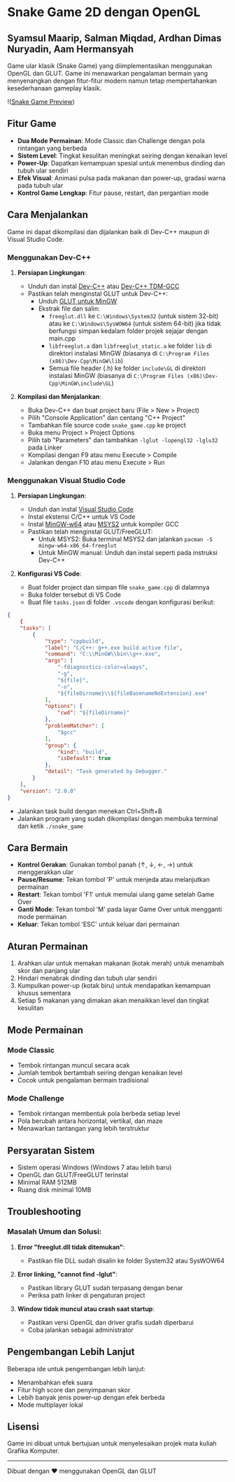 # Snake Game 2D dengan OpenGL
## Syamsul Maarip, Salman Miqdad, Ardhan Dimas Nuryadin, Aam Hermansyah

Game ular klasik (Snake Game) yang diimplementasikan menggunakan OpenGL dan GLUT. Game ini menawarkan pengalaman bermain yang menyenangkan dengan fitur-fitur modern namun tetap mempertahankan kesederhanaan gameplay klasik.

!([Snake Game Preview](https://raw.github.com/syamsulmaarip05/SnakeGame2DOpenGL/blob/main/image/Screenshot%20(974).png))

## Fitur Game

- **Dua Mode Permainan**: Mode Classic dan Challenge dengan pola rintangan yang berbeda
- **Sistem Level**: Tingkat kesulitan meningkat seiring dengan kenaikan level
- **Power-Up**: Dapatkan kemampuan spesial untuk menembus dinding dan tubuh ular sendiri
- **Efek Visual**: Animasi pulsa pada makanan dan power-up, gradasi warna pada tubuh ular
- **Kontrol Game Lengkap**: Fitur pause, restart, dan pergantian mode

## Cara Menjalankan

Game ini dapat dikompilasi dan dijalankan baik di Dev-C++ maupun di Visual Studio Code.

### Menggunakan Dev-C++

1. **Persiapan Lingkungan**:
   - Unduh dan instal [Dev-C++](https://www.bloodshed.net/) atau [Dev-C++ TDM-GCC](https://sourceforge.net/projects/orwelldevcpp/)
   - Pastikan telah menginstal GLUT untuk Dev-C++:
     - Unduh [GLUT untuk MinGW](https://www.transmissionzero.co.uk/software/freeglut-devel/)
     - Ekstrak file dan salin:
       - `freeglut.dll` ke `C:\Windows\System32` (untuk sistem 32-bit) atau ke `C:\Windows\SysWOW64` (untuk sistem 64-bit) jika tidak berfungsi simpan kedalam folder projek sejajar dengan main.cpp
       - `libfreeglut.a` dan `libfreeglut_static.a` ke folder `lib` di direktori instalasi MinGW (biasanya di `C:\Program Files (x86)\Dev-Cpp\MinGW\lib`)
       - Semua file header (.h) ke folder `include\GL` di direktori instalasi MinGW (biasanya di `C:\Program Files (x86)\Dev-Cpp\MinGW\include\GL`)

2. **Kompilasi dan Menjalankan**:
   - Buka Dev-C++ dan buat project baru (File > New > Project)
   - Pilih "Console Application" dan centang "C++ Project"
   - Tambahkan file source code `snake_game.cpp` ke project
   - Buka menu Project > Project Options
   - Pilih tab "Parameters" dan tambahkan `-lglut -lopengl32 -lglu32` pada Linker
   - Kompilasi dengan F9 atau menu Execute > Compile
   - Jalankan dengan F10 atau menu Execute > Run

### Menggunakan Visual Studio Code

1. **Persiapan Lingkungan**:
   - Unduh dan instal [Visual Studio Code](https://code.visualstudio.com/)
   - Instal ekstensi C/C++ untuk VS Code
   - Instal [MinGW-w64](https://sourceforge.net/projects/mingw-w64/) atau [MSYS2](https://www.msys2.org/) untuk kompiler GCC
   - Pastikan telah menginstal GLUT/FreeGLUT:
     - Untuk MSYS2: Buka terminal MSYS2 dan jalankan `pacman -S mingw-w64-x86_64-freeglut`
     - Untuk MinGW manual: Unduh dan instal seperti pada instruksi Dev-C++

2. **Konfigurasi VS Code**:
   - Buat folder project dan simpan file `snake_game.cpp` di dalamnya
   - Buka folder tersebut di VS Code
   - Buat file `tasks.json` di folder `.vscode` dengan konfigurasi berikut:

```json
{
    {
    "tasks": [
        {
            "type": "cppbuild",
            "label": "C/C++: g++.exe build active file",
            "command": "C:\\MinGW\\bin\\g++.exe",
            "args": [
                "-fdiagnostics-color=always",
                "-g",
                "${file}",
                "-o",
                "${fileDirname}\\${fileBasenameNoExtension}.exe"
            ],
            "options": {
                "cwd": "${fileDirname}"
            },
            "problemMatcher": [
                "$gcc"
            ],
            "group": {
                "kind": "build",
                "isDefault": true
            },
            "detail": "Task generated by Debugger."
        }
    ],
    "version": "2.0.0"
}
```

   - Jalankan task build dengan menekan Ctrl+Shift+B
   - Jalankan program yang sudah dikompilasi dengan membuka terminal dan ketik `./snake_game`

## Cara Bermain

- **Kontrol Gerakan**: Gunakan tombol panah (↑, ↓, ←, →) untuk menggerakkan ular
- **Pause/Resume**: Tekan tombol 'P' untuk menjeda atau melanjutkan permainan
- **Restart**: Tekan tombol 'F1' untuk memulai ulang game setelah Game Over
- **Ganti Mode**: Tekan tombol 'M' pada layar Game Over untuk mengganti mode permainan
- **Keluar**: Tekan tombol 'ESC' untuk keluar dari permainan

## Aturan Permainan

1. Arahkan ular untuk memakan makanan (kotak merah) untuk menambah skor dan panjang ular
2. Hindari menabrak dinding dan tubuh ular sendiri
3. Kumpulkan power-up (kotak biru) untuk mendapatkan kemampuan khusus sementara
4. Setiap 5 makanan yang dimakan akan menaikkan level dan tingkat kesulitan

## Mode Permainan

### Mode Classic
- Tembok rintangan muncul secara acak
- Jumlah tembok bertambah seiring dengan kenaikan level
- Cocok untuk pengalaman bermain tradisional

### Mode Challenge
- Tembok rintangan membentuk pola berbeda setiap level
- Pola berubah antara horizontal, vertikal, dan maze
- Menawarkan tantangan yang lebih terstruktur

## Persyaratan Sistem

- Sistem operasi Windows (Windows 7 atau lebih baru)
- OpenGL dan GLUT/FreeGLUT terinstal
- Minimal RAM 512MB
- Ruang disk minimal 10MB

## Troubleshooting

### Masalah Umum dan Solusi:

1. **Error "freeglut.dll tidak ditemukan"**:
   - Pastikan file DLL sudah disalin ke folder System32 atau SysWOW64

2. **Error linking, "cannot find -lglut"**:
   - Pastikan library GLUT sudah terpasang dengan benar
   - Periksa path linker di pengaturan project

3. **Window tidak muncul atau crash saat startup**:
   - Pastikan versi OpenGL dan driver grafis sudah diperbarui
   - Coba jalankan sebagai administrator

## Pengembangan Lebih Lanjut

Beberapa ide untuk pengembangan lebih lanjut:
- Menambahkan efek suara
- Fitur high score dan penyimpanan skor
- Lebih banyak jenis power-up dengan efek berbeda
- Mode multiplayer lokal

## Lisensi

Game ini dibuat untuk bertujuan untuk menyelesaikan projek mata kuliah Grafika Komputer.

---

Dibuat dengan ❤️ menggunakan OpenGL dan GLUT
